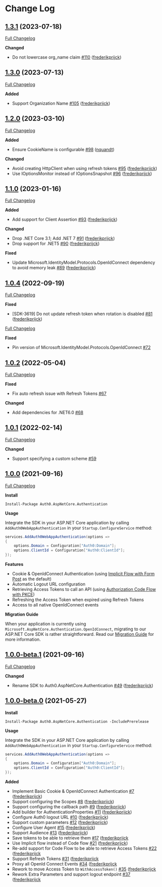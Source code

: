 # Change Log

## [1.3.1](https://github.com/auth0/auth0-aspnetcore-authentication/tree/1.3.1) (2023-07-18)
[Full Changelog](https://github.com/auth0/auth0-aspnetcore-authentication/compare/1.3.0...1.3.1)

**Changed**
- Do not lowercase org_name claim [\#110](https://github.com/auth0/auth0-aspnetcore-authentication/pull/110) ([frederikprijck](https://github.com/frederikprijck))

## [1.3.0](https://github.com/auth0/auth0-aspnetcore-authentication/tree/1.3.0) (2023-07-13)
[Full Changelog](https://github.com/auth0/auth0-aspnetcore-authentication/compare/1.2.0...1.3.0)

**Added**
- Support Organization Name [\#105](https://github.com/auth0/auth0-aspnetcore-authentication/pull/105) ([frederikprijck](https://github.com/frederikprijck))

## [1.2.0](https://github.com/auth0/auth0-aspnetcore-authentication/tree/1.2.0) (2023-03-10)
[Full Changelog](https://github.com/auth0/auth0-aspnetcore-authentication/compare/1.1.0...1.2.0)

**Added**
- Ensure CookieName is configurable [\#98](https://github.com/auth0/auth0-aspnetcore-authentication/pull/98) ([nquandt](https://github.com/nquandt))

**Changed**
- Avoid creating HttpClient when using refresh tokens [\#95](https://github.com/auth0/auth0-aspnetcore-authentication/pull/95) ([frederikprijck](https://github.com/frederikprijck))
- Use IOptionsMonitor instead of IOptionsSnapshot [\#96](https://github.com/auth0/auth0-aspnetcore-authentication/pull/96) ([frederikprijck](https://github.com/frederikprijck))

## [1.1.0](https://github.com/auth0/auth0-aspnetcore-authentication/tree/1.1.0) (2023-01-16)
[Full Changelog](https://github.com/auth0/auth0-aspnetcore-authentication/compare/1.0.4...1.1.0)

**Added**
- Add support for Client Assertion [\#93](https://github.com/auth0/auth0-aspnetcore-authentication/pull/93) ([frederikprijck](https://github.com/frederikprijck))

**Changed**
- Drop .NET Core 3.1; Add .NET 7 [\#91](https://github.com/auth0/auth0-aspnetcore-authentication/pull/91) ([frederikprijck](https://github.com/frederikprijck))
- Drop support for .NET5 [\#90](https://github.com/auth0/auth0-aspnetcore-authentication/pull/90) ([frederikprijck](https://github.com/frederikprijck))

**Fixed**
- Update Microsoft.IdentityModel.Protocols.OpenIdConnect dependency to avoid memory leak [\#89](https://github.com/auth0/auth0-aspnetcore-authentication/pull/89) ([frederikprijck](https://github.com/frederikprijck))

## [1.0.4](https://github.com/auth0/auth0-aspnetcore-authentication/tree/1.0.4) (2022-09-19)
[Full Changelog](https://github.com/auth0/auth0-aspnetcore-authentication/compare/1.0.3...1.0.4)

**Fixed**
- [SDK-3619] Do not update refresh token when rotation is disabled [\#81](https://github.com/auth0/auth0-aspnetcore-authentication/pull/81) ([frederikprijck](https://github.com/frederikprijck))

[Full Changelog](https://github.com/auth0/auth0-aspnetcore-authentication/compare/1.0.2...1.0.3)

**Fixed**
- Pin version of Microsoft.IdentityModel.Protocols.OpenIdConnect [\#72](https://github.com/auth0/auth0-aspnetcore-authentication/pull/72)

## [1.0.2](https://github.com/auth0/auth0-aspnetcore-authentication/tree/1.0.2) (2022-05-04)

[Full Changelog](https://github.com/auth0/auth0-aspnetcore-authentication/compare/1.0.1...1.0.2)

**Fixed**
- Fix auto refresh issue with Refresh Tokens [\#67](https://github.com/auth0/auth0-aspnetcore-authentication/pull/67)

**Changed**
- Add dependencies for .NET6.0 [\#68](https://github.com/auth0/auth0-aspnetcore-authentication/pull/68)

## [1.0.1](https://github.com/auth0/auth0-aspnetcore-authentication/tree/1.0.1) (2022-02-14)

[Full Changelog](https://github.com/auth0/auth0-aspnetcore-authentication/compare/1.0.0...1.0.1)

**Changed**
- Support specifying a custom scheme [\#59](https://github.com/auth0/auth0-aspnetcore-authentication/pull/59)

## [1.0.0](https://github.com/auth0/auth0-aspnetcore-authentication/tree/1.0.0-beta.1) (2021-09-16)

[Full Changelog](https://github.com/auth0/auth0-aspnetcore-authentication/compare/1.0.0-beta.1...1.0.0)

**Install**

```
Install-Package Auth0.AspNetCore.Authentication
```

**Usage**

Integrate the SDK in your ASP.NET Core application by calling `AddAuth0WebAppAuthentication` in your `Startup.ConfigureService` method:

```csharp
services.AddAuth0WebAppAuthentication(options =>
{
    options.Domain = Configuration["Auth0:Domain"];
    options.ClientId = Configuration["Auth0:ClientId"];
});
```

**Features**
- Cookie & OpenIdConnect Authentication (using [Implicit Flow with Form Post](https://auth0.com/docs/authorization/flows/implicit-flow-with-form-post) as the default)
- Automatic Logout URL configuration
- Retrieving Access Tokens to call an API (using [Authorization Code Flow with PKCE](https://auth0.com/docs/authorization/flows/authorization-code-flow-with-proof-key-for-code-exchange-pkce))
- Refreshing the Access Token when expired using Refresh Tokens
- Access to all native OpenIdConnect events

**Migration Guide**

When your application is currently using `Microsoft.AspNetCore.Authentication.OpenIdConnect`, migrating to our ASP.NET Core SDK is rather straightforward. Read our [Migration Guide](MIGRATION.md) for more information.

## [1.0.0-beta.1](https://github.com/auth0/auth0-aspnetcore-authentication/tree/1.0.0-beta.1) (2021-09-16)

[Full Changelog](https://github.com/auth0/auth0-aspnetcore-authentication/compare/1.0.0-beta.0...1.0.0-beta.1)

**Changed**
- Rename SDK to Auth0.AspNetCore.Authentication [#49](https://github.com/auth0/auth0-aspnetcore-authentication/pull/49) ([frederikprijck](https://github.com/frederikprijck))

## [1.0.0-beta.0](https://github.com/auth0/auth0-aspnetcore-authentication/tree/1.0.0-beta.0) (2021-05-27)

**Install**

```
Install-Package Auth0.AspNetCore.Authentication -IncludePrerelease
```

**Usage**

Integrate the SDK in your ASP.NET Core application by calling `AddAuth0WebAppAuthentication` in your `Startup.ConfigureService` method:

```csharp
services.AddAuth0WebAppAuthentication(options =>
{
    options.Domain = Configuration["Auth0:Domain"];
    options.ClientId = Configuration["Auth0:ClientId"];
});
```

**Added**

- Implement Basic Cookie & OpenIdConnect Authentication [#7](https://github.com/auth0/auth0-aspnetcore-authentication/pull/7) ([frederikprijck](https://github.com/frederikprijck))
- Support configuring the Scopes [#8](https://github.com/auth0/auth0-aspnetcore-authentication/pull/8) ([frederikprijck](https://github.com/frederikprijck))
- Support configuring the callback path [#9](https://github.com/auth0/auth0-aspnetcore-authentication/pull/9) ([frederikprijck](https://github.com/frederikprijck))
- Add builder for AuthenticationProperties [#11](https://github.com/auth0/auth0-aspnetcore-authentication/pull/11) ([frederikprijck](https://github.com/frederikprijck))
- Configure Auth0 logout URL [#10](https://github.com/auth0/auth0-aspnetcore-authentication/pull/10) ([frederikprijck](https://github.com/frederikprijck))
- Support custom parameters [#12](https://github.com/auth0/auth0-aspnetcore-authentication/pull/12) ([frederikprijck](https://github.com/frederikprijck))
- Configure User Agent [#15](https://github.com/auth0/auth0-aspnetcore-authentication/pull/15) ([frederikprijck](https://github.com/frederikprijck))
- Support Audience [#13](https://github.com/auth0/auth0-aspnetcore-authentication/pull/13) ([frederikprijck](https://github.com/frederikprijck))
- Save tokens to be able to retrieve them [#17](https://github.com/auth0/auth0-aspnetcore-authentication/pull/17) ([frederikprijck](https://github.com/frederikprijck)
- Use Implicit flow instead of Code flow [#21](https://github.com/auth0/auth0-aspnetcore-authentication/pull/21) ([frederikprijck](https://github.com/frederikprijck))
- Re-add support for Code Flow to be able to retrieve Access Tokens [#22](https://github.com/auth0/auth0-aspnetcore-authentication/pull/22) ([frederikprijck](https://github.com/frederikprijck)
- Support Refresh Tokens [#31](https://github.com/auth0/auth0-aspnetcore-authentication/pull/31) ([frederikprijck](https://github.com/frederikprijck)
- Proxy all OpenId Connect Events [#34](https://github.com/auth0/auth0-aspnetcore-authentication/pull/34) ([frederikprijck](https://github.com/frederikprijck)
- Rework to move Access Token to `WithAccessToken()` [#35](https://github.com/auth0/auth0-aspnetcore-authentication/pull/35) ([frederikprijck](https://github.com/frederikprijck)
- Rework Extra Parameters and support logout endpoint [#37](https://github.com/auth0/auth0-aspnetcore-authentication/pull/37) ([frederikprijck](https://github.com/frederikprijck)
